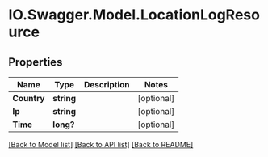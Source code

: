 # IO.Swagger.Model.LocationLogResource
## Properties

Name | Type | Description | Notes
------------ | ------------- | ------------- | -------------
**Country** | **string** |  | [optional] 
**Ip** | **string** |  | [optional] 
**Time** | **long?** |  | [optional] 

[[Back to Model list]](../README.md#documentation-for-models) [[Back to API list]](../README.md#documentation-for-api-endpoints) [[Back to README]](../README.md)

